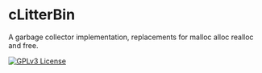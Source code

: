 # cLitterBin
 A garbage collector implementation, replacements for malloc alloc realloc and free.  

[![GPLv3 License](https://img.shields.io/badge/License-GPL%20v3-yellow.svg)](./COPYING)
